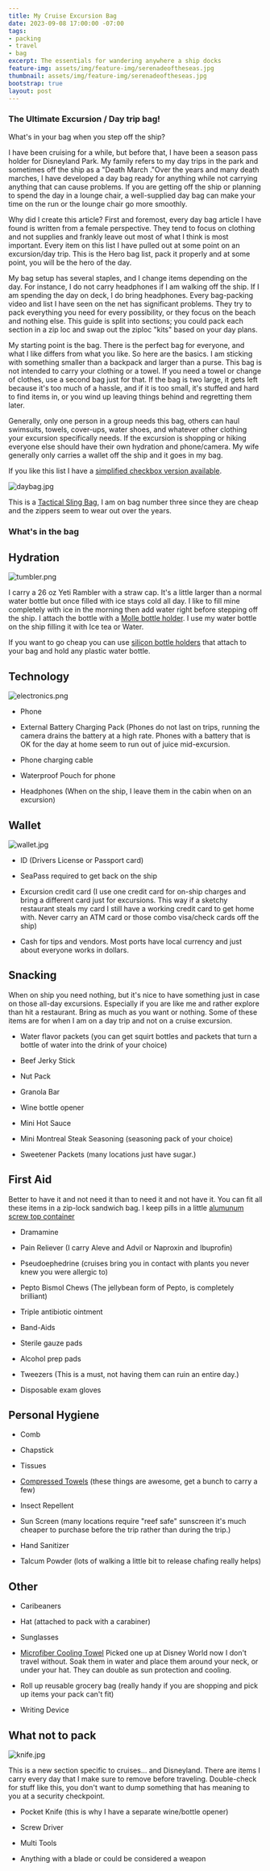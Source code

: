 ```yaml
---
title: My Cruise Excursion Bag
date: 2023-09-08 17:00:00 -07:00
tags:
- packing
- travel
- bag
excerpt: The essentials for wandering anywhere a ship docks
feature-img: assets/img/feature-img/serenadeoftheseas.jpg
thumbnail: assets/img/feature-img/serenadeoftheseas.jpg
bootstrap: true
layout: post
---
```


### The Ultimate Excursion / Day trip bag!

What's in your bag when you step off the ship?

I have been cruising for a while, but before that, I have been a season pass holder for Disneyland Park.  My family refers to my day trips in the park and sometimes off the ship as a "Death March  ."Over the years and many death marches, I have developed a day bag ready for anything while not carrying anything that can cause problems.  If you are getting off the ship or planning to spend the day in a lounge chair, a well-supplied day bag can make your time on the run or the lounge chair go more smoothly.

Why did I create this article?  First and foremost, every day bag article I have found is written from a female perspective.  They tend to focus on clothing and not supplies and frankly leave out most of what I think is most important.  Every item on this list I have pulled out at some point on an excursion/day trip.  This is the Hero bag list, pack it properly and at some point, you will be the hero of the day.

My bag setup has several staples, and I change items depending on the day.  For instance, I do not carry headphones if I am walking off the ship.  If I am spending the day on deck, I do bring headphones.  Every bag-packing video and list I have seen on the net has significant problems.  They try to pack everything you need for every possibility, or they focus on the beach and nothing else.  This guide is split into sections; you could pack each section in a zip loc and swap out the ziploc "kits" based on your day plans.

My starting point is the bag.  There is the perfect bag for everyone, and what I like differs from what you like.  So here are the basics.  I am sticking with something smaller than a backpack and larger than a purse.  This bag is not intended to carry your clothing or a towel.  If you need a towel or change of clothes, use a second bag just for that.  If the bag is two large, it gets left because it's too much of a hassle, and if it is too small, it's stuffed and hard to find items in, or you wind up leaving things behind and regretting them later.

Generally, only one person in a group needs this bag, others can haul swimsuits, towels, cover-ups, water shoes, and whatever other clothing your excursion specifically needs.  If the excursion is shopping or hiking everyone else should have their own hydration and phone/camera.  My wife generally only carries a wallet off the ship and it goes in my bag.

If you like this list I have a [simplified checkbox version available](https://mikehathaway.com/portfolio/day-trip-bag-checklist).

![daybag.jpg](/uploads/daybag.jpg)

This is a [Tactical Sling Bag]((https://www.amazon.com/Tactical-Military-Shoulder-Backpack-Everyday/dp/B0BRR6N3TY/ref=sr_1_7?crid=OM3HI3MS7KNR&keywords=tactical\+diaper\+bag&qid=1694400020&sprefix=tactical\+diaper%2Caps%2C159&sr=8-7)), I am on bag number three since they are cheap and the zippers seem to wear out over the years.

### What's in the bag

## Hydration

![tumbler.png](/uploads/tumbler.png)

I carry a 26 oz Yeti Rambler with a straw cap.  It's a little larger than a normal water bottle but once filled with ice stays cold all day.  I like to fill mine completely with ice in the morning then add water right before stepping off the ship.  I attach the bottle with a [Molle bottle holder](https://www.amazon.com/WICKTICK-Adjustable-Tactical-Outdoor-Backpack/dp/B0C4KM31CZ/ref=sr_1_54?crid=2MXY3HGIXG51Z&keywords=tactical%2Bbottle%2Bholder&qid=1694402561&sprefix=tactical%2Bbottle%2Bholder%2Caps%2C186&sr=8-54&th=1).
I use my water bottle on the ship filling it with Ice tea or Water.

If you want to go cheap you can use [silicon bottle holders](https://www.amazon.com/Silicone-Carrier-Keychain-Outdoor-Activities/dp/B07W1NQQKD/ref=sr_1_3?crid=1FKWXAQHRSLH&keywords=rubber\+lanyard\+bottle\+holder&qid=1694402641&sprefix=rubber\+lanyard\+bottle\+hold%2Caps%2C157&sr=8-3) that attach to your bag and hold any plastic water bottle.

## Technology

![electronics.png](/uploads/electronics.png)

* Phone

* External Battery Charging Pack (Phones do not last on trips, running the camera drains the battery at a high rate.  Phones with a battery that is OK for the day at home seem to run out of juice mid-excursion.

* Phone charging cable

* Waterproof Pouch for phone

* Headphones (When on the ship, I leave them in the cabin when on an excursion)

## Wallet

![wallet.jpg](/uploads/wallet.jpg)

* ID (Drivers License or Passport card)

* SeaPass required to get back on the ship

* Excursion credit card (I use one credit card for on-ship charges and bring a different card just for excursions.  This way if a sketchy restaurant steals my card I still have a working credit card to get home with.  Never carry an ATM card or those combo visa/check cards off the ship)

* Cash for tips and vendors.  Most ports have local currency and just about everyone works in dollars.

## Snacking

When on ship you need nothing, but it's nice to have something just in case on those all-day excursions.  Especially if you are like me and rather explore than hit a restaurant.  Bring as much as you want or nothing.  Some of these items are for when I am on a day trip and not on a cruise excursion.

* Water flavor packets (you can get squirt bottles and packets that turn a bottle of water into the drink of your choice)

* Beef Jerky Stick

* Nut Pack

* Granola Bar

* Wine bottle opener

* Mini Hot Sauce

* Mini Montreal Steak Seasoning (seasoning pack of your choice)

* Sweetener Packets (many locations just have sugar.)

## First Aid

Better to have it and not need it than to need it and not have it.  You can fit all these items in a zip-lock sandwich bag.  I keep pills in a little [alumunum screw top container](https://www.amazon.com/Hulless-Aluminum-Refillable-Containers-Container/dp/B072MC3K86/ref=sr_1_2?crid=3JUWN1483R5KW&keywords=small\+aluminum\+tins\+with\+screw\+lids&qid=1694406204&sprefix=small\+aluminum\+tins\+with\+screw\+lids%2Caps%2C152&sr=8-2)

* Dramamine

* Pain Reliever (I carry Aleve and Advil or Naproxin and Ibuprofin)

* Pseudoephedrine (cruises bring you in contact with plants you never knew you were allergic to)

* Pepto Bismol Chews (The jellybean form of Pepto, is completely brilliant)

* Triple antibiotic ointment

* Band-Aids

* Sterile gauze pads

* Alcohol prep pads

* Tweezers (This is a must, not having them can ruin an entire day.)

* Disposable exam gloves

## Personal Hygiene

* Comb

* Chapstick

* Tissues

* [Compressed Towels](https://www.amazon.com/gp/product/B0741519LR/ref=ppx_yo_dt_b_asin_title_o00_s00?ie=UTF8&th=1) (these things are awesome, get a bunch to carry a few)

* Insect Repellent

* Sun Screen (many locations require "reef safe" sunscreen it's much cheaper to purchase before the trip rather than during the trip.)

* Hand Sanitizer

* Talcum Powder (lots of walking a little bit to release chafing really helps)

## Other

* Caribeaners

* Hat (attached to pack with a carabiner)

* Sunglasses

* [Microfiber Cooling Towel](https://www.amazon.com/YQXCC-Cooling-Microfiber-Camping-Football/dp/B082HNFVVZ/ref=sxin_16_pa_sp_search_thematic_sspa?content-id=amzn1.sym.1c86ab1a-a73c-4131-85f1-15bd92ae152d%3Aamzn1.sym.1c86ab1a-a73c-4131-85f1-15bd92ae152d&crid=2E2LCYE03X1BN&cv_ct_cx=Microfiber%2Bcooling%2Btowel&keywords=Microfiber%2Bcooling%2Btowel&pd_rd_i=B082HNFVVZ&pd_rd_r=e52c384a-c27a-4555-83f9-b0eb106cad46&pd_rd_w=QHAYp&pd_rd_wg=XajnB&pf_rd_p=1c86ab1a-a73c-4131-85f1-15bd92ae152d&pf_rd_r=7GBKP1M4MFMP3YPGY37W&qid=1694407143&sbo=RZvfv%2F%2FHxDF%2BO5021pAnSA%3D%3D&sprefix=microfiber%2Bcooling%2Btowel%2Caps%2C163&sr=1-2-364cf978-ce2a-480a-9bb0-bdb96faa0f61-spons&sp_csd=d2lkZ2V0TmFtZT1zcF9zZWFyY2hfdGhlbWF0aWM&th=1) Picked one up at Disney World now I don't travel without.  Soak them in water and place them around your neck, or under your hat.  They can double as sun protection and cooling.

* Roll up reusable grocery bag (really handy if you are shopping and pick up items your pack can't fit)

* Writing Device

## What not to pack

![knife.jpg](/uploads/knife.jpg)

This is a new section specific to cruises... and Disneyland.  There are items I carry every day that I make sure to remove before traveling.  Double-check for stuff like this, you don't want to dump something that has meaning to you at a security checkpoint.

* Pocket Knife (this is why I have a separate wine/bottle opener)

* Screw Driver

* Multi Tools

* Anything with a blade or could be considered a weapon